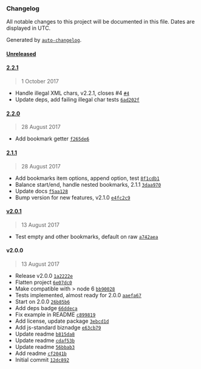 ### Changelog

All notable changes to this project will be documented in this file. Dates are displayed in UTC.

Generated by [`auto-changelog`](https://github.com/CookPete/auto-changelog).

#### [Unreleased](https://github.com/doesdev/docxmarks/compare/2.2.1...HEAD)

#### [2.2.1](https://github.com/doesdev/docxmarks/compare/2.2.0...2.2.1)

> 1 October 2017

- Handle illegal XML chars, v2.2.1, closes #4 [`#4`](https://github.com/doesdev/docxmarks/issues/4)
- Update deps, add failing illegal char tests [`6ad202f`](https://github.com/doesdev/docxmarks/commit/6ad202f30fc11a3ab20f64d1f52e5ce0365ca95e)

#### [2.2.0](https://github.com/doesdev/docxmarks/compare/2.1.1...2.2.0)

> 28 August 2017

- Add bookmark getter [`f265de6`](https://github.com/doesdev/docxmarks/commit/f265de675494d4360ce2f3bd97bb0c9ffdeb7222)

#### [2.1.1](https://github.com/doesdev/docxmarks/compare/v2.0.1...2.1.1)

> 28 August 2017

- Add bookmarks item options, append option, test [`8f1cdb1`](https://github.com/doesdev/docxmarks/commit/8f1cdb1d27eefb16b991927291200d1796d5ef96)
- Balance start/end, handle nested bookmarks, 2.1.1 [`3daa970`](https://github.com/doesdev/docxmarks/commit/3daa970803c3cdfcd9b8aedb7a12ac31aff8317d)
- Update docs [`f5aa128`](https://github.com/doesdev/docxmarks/commit/f5aa1281a141fae38cec3a56c31be5e90289412c)
- Bump version for new features, v2.1.0 [`e4fc2c9`](https://github.com/doesdev/docxmarks/commit/e4fc2c9aa657e610ec7bef755749f4bb0e69833d)

#### [v2.0.1](https://github.com/doesdev/docxmarks/compare/v2.0.0...v2.0.1)

> 13 August 2017

- Test empty and other bookmarks, default on raw [`a742aea`](https://github.com/doesdev/docxmarks/commit/a742aeaf003fe1e50cb9aad43f12ce54350e6fd6)

#### v2.0.0

> 13 August 2017

- Release v2.0.0 [`1a2222e`](https://github.com/doesdev/docxmarks/commit/1a2222ec937e018283e2c32f3da01d3fcf24820e)
- Flatten project [`6e07dc0`](https://github.com/doesdev/docxmarks/commit/6e07dc0436dce0ebeeceb72d918843b5cef7dfdd)
- Make compatible with > node 6 [`bb90028`](https://github.com/doesdev/docxmarks/commit/bb900285dd796e2abaa06cf845f4e9fc0f784acf)
- Tests implemented, almost ready for 2.0.0 [`aaefa67`](https://github.com/doesdev/docxmarks/commit/aaefa67da49a0fa3fba539adc2d09e410c3a7568)
- Start on 2.0.0 [`26b85b6`](https://github.com/doesdev/docxmarks/commit/26b85b6209dd3dcfd8c6a8c8ab6da16c47c613bf)
- Add deps badge [`66ddeca`](https://github.com/doesdev/docxmarks/commit/66ddecade259ab29490b675eb5c980612ed25fa9)
- Fix example in README [`c899819`](https://github.com/doesdev/docxmarks/commit/c899819067aa939dcf254cea486c618ab8b51e33)
- Add license, update package [`3ebcd1d`](https://github.com/doesdev/docxmarks/commit/3ebcd1dc9ffb21924f010ee5cf484999af47a46c)
- Add js-standard biznadge [`e63cb79`](https://github.com/doesdev/docxmarks/commit/e63cb79adea3e491593c47491106f93906f00d43)
- Update readme [`b815da8`](https://github.com/doesdev/docxmarks/commit/b815da818a1bf0912ee75113ea2a41a053a33074)
- Update readme [`cdaf53b`](https://github.com/doesdev/docxmarks/commit/cdaf53b549493d00ffb692872d502f50c668d483)
- Update readme [`56bbab3`](https://github.com/doesdev/docxmarks/commit/56bbab3930e72eabbf98c62085f818885f749918)
- Add readme [`cf2041b`](https://github.com/doesdev/docxmarks/commit/cf2041b38217af99b213516371243f00b07ab147)
- Initial commit [`12dc892`](https://github.com/doesdev/docxmarks/commit/12dc89294f34518eea7ed490337fa8a152c53092)
